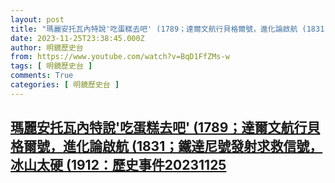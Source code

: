 ```yaml
---
layout: post
title: "瑪麗安托瓦內特說'吃蛋糕去吧' (1789；達爾文航行貝格爾號，進化論啟航 (1831；鐵達尼號發射求救信號，冰山太硬 (1912：歷史事件20231125"
date: 2023-11-25T23:38:45.000Z
author: 明鏡歷史台
from: https://www.youtube.com/watch?v=BqD1FfZMs-w
tags: [ 明鏡歷史台 ]
comments: True
categories: [ 明鏡歷史台 ]
---
```

<!--1700955525000-->
[瑪麗安托瓦內特說'吃蛋糕去吧' (1789；達爾文航行貝格爾號，進化論啟航 (1831；鐵達尼號發射求救信號，冰山太硬 (1912：歷史事件20231125](https://www.youtube.com/watch?v=BqD1FfZMs-w)
------

<div>

</div>
